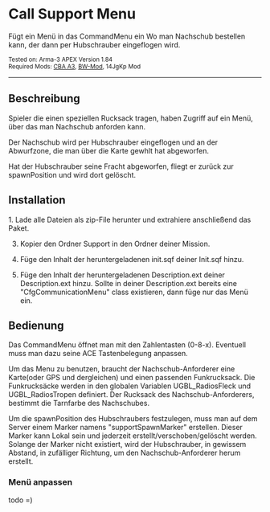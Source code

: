 # Call Support Menu
Fügt ein Menü in das CommandMenu ein Wo man Nachschub bestellen kann, der dann per Hubschrauber eingeflogen wird.
<p>
  <sub>
  Tested on: Arma-3 APEX Version 1.84<br/>
  Required Mods: <a href="https://github.com/CBATeam/CBA_A3/releases">CBA A3</a>, <a href="http:/bwmod.de/">BW-Mod</a>, 14JgKp Mod<br/>
</p>
<hr>


## Beschreibung
<p>
Spieler die einen speziellen Rucksack tragen, haben Zugriff auf ein Menü, über das man Nachschub anforden kann.
  
Der Nachschub wird per Hubschrauber eingeflogen und an der Abwurfzone, die man über die Karte gewhlt hat abgeworfen.

Hat der Hubschrauber seine Fracht abgeworfen, fliegt er zurück zur spawnPosition und wird dort gelöscht.
</p>

## Installation
<p>
1. Lade alle Dateien als zip-File herunter und extrahiere anschließend das Paket.

3. Kopier den Ordner Support in den Ordner deiner Mission.

4. Füge den Inhalt der heruntergeladenen init.sqf deiner Init.sqf hinzu.

5. Füge den Inhalt der heruntergeladenen Description.ext deiner Description.ext hinzu.
Sollte in deiner Description.ext bereits eine "CfgCommunicationMenu" class existieren, dann füge nur das Menü ein.
</p>


## Bedienung
<p>
Das CommandMenu öffnet man mit den Zahlentasten (0-8-x). Eventuell muss man dazu seine ACE Tastenbelegung anpassen.

Um das Menu zu benutzen, braucht der Nachschub-Anforderer eine Karte(oder GPS und dergleichen) und einen passenden Funkrucksack.
Die Funkrucksäcke werden in den globalen Variablen UGBL_RadiosFleck und UGBL_RadiosTropen definiert. Der Rucksack des Nachschub-Anforderers, bestimmt die Tarnfarbe des Nachschubes.

Um die spawnPosition des Hubschraubers festzulegen, muss man auf dem Server einem Marker namens "supportSpawnMarker" erstellen. Dieser Marker kann Lokal sein und jederzeit erstellt/verschoben/gelöscht werden. Solange der Marker nicht existiert, wird der Hubschrauber, in gewissem Abstand, in zufälliger Richtung, um den Nachschub-Anforderer herum erstellt.
</p>


### Menü anpassen
<p>
todo =)
</p>

 

